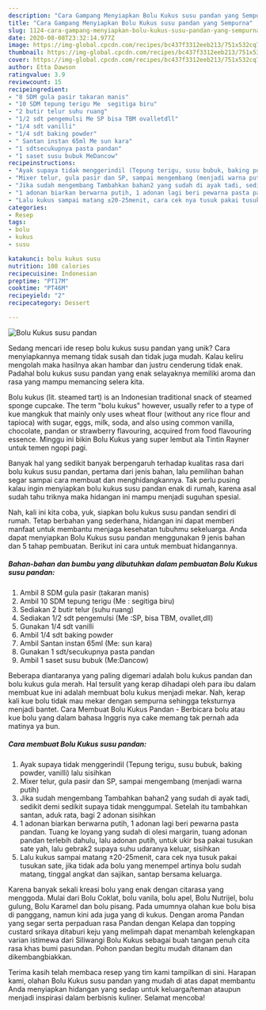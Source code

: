 ```yaml
---
description: "Cara Gampang Menyiapkan Bolu Kukus susu pandan yang Sempurna"
title: "Cara Gampang Menyiapkan Bolu Kukus susu pandan yang Sempurna"
slug: 1124-cara-gampang-menyiapkan-bolu-kukus-susu-pandan-yang-sempurna
date: 2020-08-08T23:32:14.977Z
image: https://img-global.cpcdn.com/recipes/bc437f3312eeb213/751x532cq70/bolu-kukus-susu-pandan-foto-resep-utama.jpg
thumbnail: https://img-global.cpcdn.com/recipes/bc437f3312eeb213/751x532cq70/bolu-kukus-susu-pandan-foto-resep-utama.jpg
cover: https://img-global.cpcdn.com/recipes/bc437f3312eeb213/751x532cq70/bolu-kukus-susu-pandan-foto-resep-utama.jpg
author: Etta Dawson
ratingvalue: 3.9
reviewcount: 15
recipeingredient:
- "8 SDM gula pasir takaran manis"
- "10 SDM tepung terigu Me  segitiga biru"
- "2 butir telur suhu ruang"
- "1/2 sdt pengemulsi Me SP bisa TBM ovalletdll"
- "1/4 sdt vanilli"
- "1/4 sdt baking powder"
- " Santan instan 65ml Me sun kara"
- "1 sdtsecukupnya pasta pandan"
- "1 saset susu bubuk MeDancow"
recipeinstructions:
- "Ayak supaya tidak menggerindil (Tepung terigu, susu bubuk, baking powder, vanilli) lalu sisihkan"
- "Mixer telur, gula pasir dan SP, sampai mengembang (menjadi warna putih)"
- "Jika sudah mengembang Tambahkan bahan2 yang sudah di ayak tadi, sedikit demi sedikit supaya tidak menggumpal. Setelah itu tambahkan santan, aduk rata, bagi 2 adonan sisihkan"
- "1 adonan biarkan berwarna putih, 1 adonan lagi beri pewarna pasta pandan. Tuang ke loyang yang sudah di olesi margarin, tuang adonan pandan terlebih dahulu, lalu adonan putih, untuk ukir bsa pakai tusukan sate yah, lalu gebrak2 supaya suhu udaranya keluar, sisihkan"
- "Lalu kukus sampai matang ±20-25menit, cara cek nya tusuk pakai tusukan sate, jika tidak ada bolu yang menempel artinya bolu sudah matang, tinggal angkat dan sajikan, santap bersama keluarga."
categories:
- Resep
tags:
- bolu
- kukus
- susu

katakunci: bolu kukus susu 
nutrition: 108 calories
recipecuisine: Indonesian
preptime: "PT17M"
cooktime: "PT46M"
recipeyield: "2"
recipecategory: Dessert

---
```



![Bolu Kukus susu pandan](https://img-global.cpcdn.com/recipes/bc437f3312eeb213/751x532cq70/bolu-kukus-susu-pandan-foto-resep-utama.jpg)

Sedang mencari ide resep bolu kukus susu pandan yang unik? Cara menyiapkannya memang tidak susah dan tidak juga mudah. Kalau keliru mengolah maka hasilnya akan hambar dan justru cenderung tidak enak. Padahal bolu kukus susu pandan yang enak selayaknya memiliki aroma dan rasa yang mampu memancing selera kita.

Bolu kukus (lit. steamed tart) is an Indonesian traditional snack of steamed sponge cupcake. The term &#34;bolu kukus&#34; however, usually refer to a type of kue mangkuk that mainly only uses wheat flour (without any rice flour and tapioca) with sugar, eggs, milk, soda, and also using common vanilla, chocolate, pandan or strawberry flavouring, acquired from food flavouring essence. Minggu ini bikin Bolu Kukus yang super lembut ala Tintin Rayner untuk temen ngopi pagi.

Banyak hal yang sedikit banyak berpengaruh terhadap kualitas rasa dari bolu kukus susu pandan, pertama dari jenis bahan, lalu pemilihan bahan segar sampai cara membuat dan menghidangkannya. Tak perlu pusing kalau ingin menyiapkan bolu kukus susu pandan enak di rumah, karena asal sudah tahu triknya maka hidangan ini mampu menjadi suguhan spesial.


Nah, kali ini kita coba, yuk, siapkan bolu kukus susu pandan sendiri di rumah. Tetap berbahan yang sederhana, hidangan ini dapat memberi manfaat untuk membantu menjaga kesehatan tubuhmu sekeluarga. Anda dapat menyiapkan Bolu Kukus susu pandan menggunakan 9 jenis bahan dan 5 tahap pembuatan. Berikut ini cara untuk membuat hidangannya.

<!--inarticleads1-->

##### Bahan-bahan dan bumbu yang dibutuhkan dalam pembuatan Bolu Kukus susu pandan:

1. Ambil 8 SDM gula pasir (takaran manis)
1. Ambil 10 SDM tepung terigu (Me : segitiga biru)
1. Sediakan 2 butir telur (suhu ruang)
1. Sediakan 1/2 sdt pengemulsi (Me :SP, bisa TBM, ovallet,dll)
1. Gunakan 1/4 sdt vanilli
1. Ambil 1/4 sdt baking powder
1. Ambil  Santan instan 65ml (Me: sun kara)
1. Gunakan 1 sdt/secukupnya pasta pandan
1. Ambil 1 saset susu bubuk (Me:Dancow)


Beberapa diantaranya yang paling digemari adalah bolu kukus pandan dan bolu kukus gula merah. Hal tersulit yang kerap dihadapi oleh para ibu dalam membuat kue ini adalah membuat bolu kukus menjadi mekar. Nah, kerap kali kue bolu tidak mau mekar dengan sempurna sehingga teksturnya menjadi bantet. Cara Membuat Bolu Kukus Pandan - Berbicara bolu atau kue bolu yang dalam bahasa Inggris nya cake memang tak pernah ada matinya ya bun. 

<!--inarticleads2-->

##### Cara membuat Bolu Kukus susu pandan:

1. Ayak supaya tidak menggerindil (Tepung terigu, susu bubuk, baking powder, vanilli) lalu sisihkan
1. Mixer telur, gula pasir dan SP, sampai mengembang (menjadi warna putih)
1. Jika sudah mengembang Tambahkan bahan2 yang sudah di ayak tadi, sedikit demi sedikit supaya tidak menggumpal. Setelah itu tambahkan santan, aduk rata, bagi 2 adonan sisihkan
1. 1 adonan biarkan berwarna putih, 1 adonan lagi beri pewarna pasta pandan. Tuang ke loyang yang sudah di olesi margarin, tuang adonan pandan terlebih dahulu, lalu adonan putih, untuk ukir bsa pakai tusukan sate yah, lalu gebrak2 supaya suhu udaranya keluar, sisihkan
1. Lalu kukus sampai matang ±20-25menit, cara cek nya tusuk pakai tusukan sate, jika tidak ada bolu yang menempel artinya bolu sudah matang, tinggal angkat dan sajikan, santap bersama keluarga.


Karena banyak sekali kreasi bolu yang enak dengan citarasa yang menggoda. Mulai dari Bolu Coklat, bolu vanila, bolu apel, Bolu Nutrijel, bolu gulung, Bolu Karamel dan bolu pisang. Pada umumnya olahan kue bolu bisa di panggang, namun kini ada juga yang di kukus. Dengan aroma Pandan yang segar serta perpaduan rasa Pandan dengan Kelapa dan topping custard srikaya ditaburi keju yang melimpah dapat menambah kelengkapan varian istimewa dari Siliwangi Bolu Kukus sebagai buah tangan penuh cita rasa khas bumi pasundan. Pohon pandan begitu mudah ditanam dan dikembangbiakkan. 

Terima kasih telah membaca resep yang tim kami tampilkan di sini. Harapan kami, olahan Bolu Kukus susu pandan yang mudah di atas dapat membantu Anda menyiapkan hidangan yang sedap untuk keluarga/teman ataupun menjadi inspirasi dalam berbisnis kuliner. Selamat mencoba!
